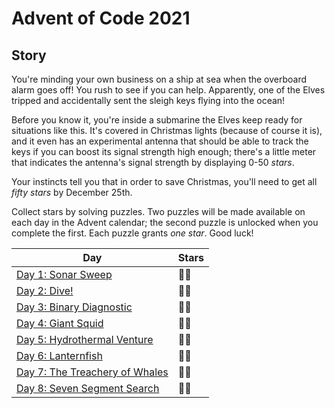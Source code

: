 # Advent of Code 2021

## Story

You're minding your own business on a ship at sea when the overboard alarm goes off! You rush to see if you can help. Apparently, one of the Elves tripped and accidentally sent the sleigh keys flying into the ocean!

Before you know it, you're inside a submarine the Elves keep ready for situations like this. It's covered in Christmas lights (because of course it is), and it even has an experimental antenna that should be able to track the keys if you can boost its signal strength high enough; there's a little meter that indicates the antenna's signal strength by displaying 0-50 _stars_.

Your instincts tell you that in order to save Christmas, you'll need to get all _fifty stars_ by December 25th.

Collect stars by solving puzzles. Two puzzles will be made available on each day in the Advent calendar; the second puzzle is unlocked when you complete the first. Each puzzle grants _one star_. Good luck!

| Day                                           | Stars |
| --------------------------------------------- | ----- |
| [Day 1: Sonar Sweep](./src/day01)             | 🌟🌟  |
| [Day 2: Dive!](./src/day02)                   | 🌟🌟  |
| [Day 3: Binary Diagnostic](./src/day03)       | 🌟🌟  |
| [Day 4: Giant Squid](./src/day04)             | 🌟🌟  |
| [Day 5: Hydrothermal Venture](./src/day05)    | 🌟🌟  |
| [Day 6: Lanternfish](./src/day06)             | 🌟🌟  |
| [Day 7: The Treachery of Whales](./src/day07) | 🌟🌟  |
| [Day 8: Seven Segment Search](./src/day08)    | 🌟🌟  |

